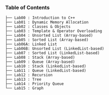 
<!-- ![ece](https://user-images.githubusercontent.com/58245357/197278248-e8224feb-0f23-4394-bd6d-a0b21130fb44.JPG) -->

<!-- <h2 align="center">CSE225L - Data Structures and Algorithms Lab</h2> -->

### Table of Contents
    ├── Lab00 : Introduction to C++ 
    ├── Lab01 : Dynamic Memory Allocation
    ├── Lab02 : Classes & Objects
    ├── Lab03 : Template & Operator Overloading
    ├── Lab04 : Unsorted List (Array-based)
    ├── Lab05 : Sorted List (Array-based)
    ├── Lab06A: Linked List
    ├── Lab06B: Unsorted List (LinkedList-based)
    ├── Lab07 : Sorted List (LinkedList-based)
    ├── Lab08 : Stack (Array-based)
    ├── Lab09 : Queue (Array-based)
    ├── Lab10 : Stack (LinkedList-based)
    ├── Lab11 : Queue (LinkedList-based)
    ├── Lab12 : Recursion
    ├── Lab13 : Tree
    ├── Lab14 : Priority Queue
    └── Lab15 : Graph
